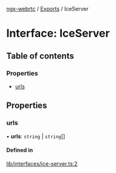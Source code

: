 [ngx-webrtc](https://github.com/lotterfriends/ngx-webrtc/tree/main/libs/ngx-webrtc/docs/README.md) / [Exports](https://github.com/lotterfriends/ngx-webrtc/tree/main/libs/ngx-webrtc/docs/modules.md) / IceServer

# Interface: IceServer

## Table of contents

### Properties

- [urls](https://github.com/lotterfriends/ngx-webrtc/tree/main/libs/ngx-webrtc/docs/interfaces/IceServer.md#urls)

## Properties

### urls

• **urls**: `string` \| `string`[]

#### Defined in

[lib/interfaces/ice-server.ts:2](https://github.com/lotterfriends/video-chat/blob/cd8d92e/libs/ngx-webrtc/src/lib/interfaces/ice-server.ts#L2)
